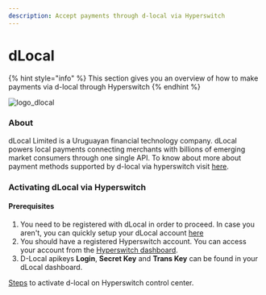 ```yaml
---
description: Accept payments through d-local via Hyperswitch
---
```


# dLocal

{% hint style="info" %}
This section gives you an overview of how to make payments via d-local through Hyperswitch
{% endhint %}

![logo\_dlocal](https://hyperswitchpay.com/icons/homePageIcons/logos/dlocalLogo.svg)

### About

dLocal Limited is a Uruguayan financial technology company. dLocal powers local payments connecting merchants with billions of emerging market consumers through one single API. To know about more about payment methods supported by d-local via hyperswitch visit [here](https://hyperswitchpay.com/pm-list).

### Activating dLocal via Hyperswitch

#### Prerequisites

1. You need to be registered with dLocal in order to proceed. In case you aren't, you can quickly setup your dLocal account [here](https://dlocal.com/)
2. You should have a registered Hyperswitch account. You can access your account from the [Hyperswitch dashboard](https://app.hyperswitchpay.com/register).
3. D-Local apikeys **Login**, **Secret Key** and **Trans Key** can be found in your dLocal dashboard.

[Steps](https://docs.hyperswitchpay.com/hyperswitch-cloud/connectors/activate-connector-on-hyperswitch) to activate d-local on Hyperswitch control center.
